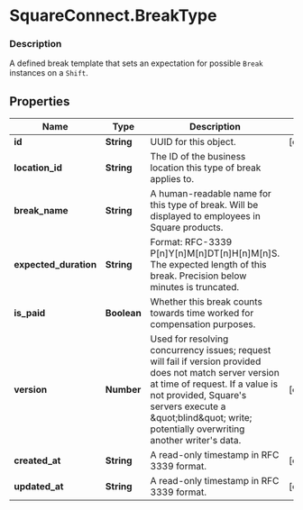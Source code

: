 # SquareConnect.BreakType

### Description

A defined break template that sets an expectation for possible `Break`  instances on a `Shift`.

## Properties
Name | Type | Description | Notes
------------ | ------------- | ------------- | -------------
**id** | **String** | UUID for this object. | [optional] 
**location_id** | **String** | The ID of the business location this type of break applies to. | 
**break_name** | **String** | A human-readable name for this type of break. Will be displayed to employees in Square products. | 
**expected_duration** | **String** | Format: RFC-3339 P[n]Y[n]M[n]DT[n]H[n]M[n]S. The expected length of this break. Precision below minutes is truncated. | 
**is_paid** | **Boolean** | Whether this break counts towards time worked for compensation purposes. | 
**version** | **Number** | Used for resolving concurrency issues; request will fail if version provided does not match server version at time of request. If a value is not provided, Square&#39;s servers execute a \&quot;blind\&quot; write; potentially  overwriting another writer&#39;s data. | [optional] 
**created_at** | **String** | A read-only timestamp in RFC 3339 format. | [optional] 
**updated_at** | **String** | A read-only timestamp in RFC 3339 format. | [optional] 


